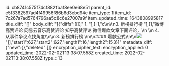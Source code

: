 id: cb8741c575f74cf882fbaf8ee0e68e51
parent_id: e5f3382597ad4f49956f86b6d3ebd94e
item_type: 1
item_id: 7c267a7ad5764796aa5c8c6e27007a9f
item_updated_time: 1643808995817
title_diff: "[]"
body_diff: "[{\"diffs\":[[0,\" 1. \"],[-1,\"c\\\n\\\n3. 新榜排行榜 \"],[1,\"微博高赞评论 网易云音乐高赞评论 知乎高赞评论 微信爆款文章下面评论，\\\n   \\\n   4. 从事件争议点找角度\\\n\\\n3. 新榜排行榜 \\\n\\\n#### 爆款公式\\\n\\\n![](E:\\\\soft\\\\joplin\\\\JoplinProfile\\\\assets\\\\2022-02-02-21-36-32-image.png)\"]],\"start1\":627,\"start2\":627,\"length1\":16,\"length2\":153}]"
metadata_diff: {"new":{},"deleted":[]}
encryption_cipher_text: 
encryption_applied: 0
updated_time: 2022-02-02T13:38:07.558Z
created_time: 2022-02-02T13:38:07.558Z
type_: 13
